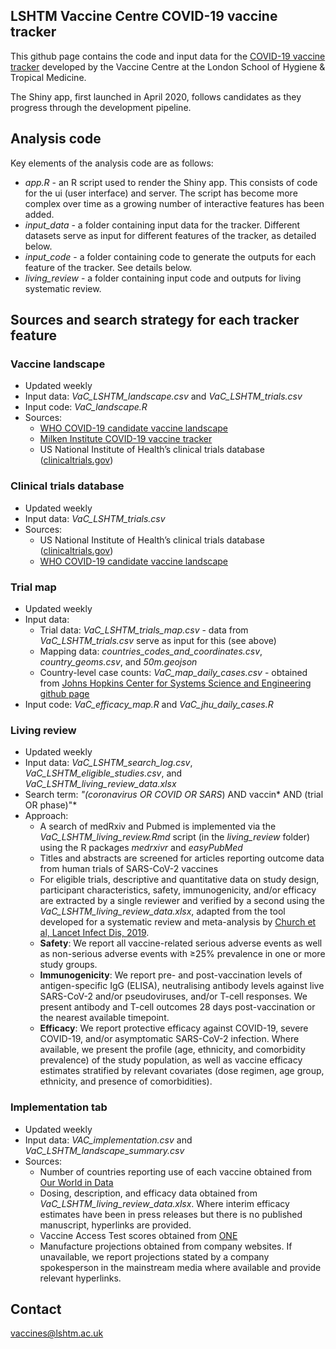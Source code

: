 ## LSHTM Vaccine Centre COVID-19 vaccine tracker

This github page contains the code and input data for the [COVID-19 vaccine tracker](https://vac-lshtm.shinyapps.io/ncov_vaccine_landscape/) developed by the Vaccine Centre at the London School of Hygiene & Tropical Medicine.

The Shiny app, first launched in April 2020, follows candidates as they progress through the development pipeline.

## Analysis code

Key elements of the analysis code are as follows:
- *app.R* - an R script used to render the Shiny app. This consists of code for the ui (user interface) and server. The script has become more complex over time as a growing number of interactive features has been added.
- *input_data* - a folder containing input data for the tracker. Different datasets serve as input for different features of the tracker, as detailed below.
- *input_code* - a folder containing code to generate the outputs for each feature of the tracker. See details below.
- *living_review* - a folder containing input code and outputs for living systematic review.


## Sources and search strategy for each tracker feature

### Vaccine landscape
* Updated weekly
* Input data: *VaC_LSHTM_landscape.csv* and *VaC_LSHTM_trials.csv*
* Input code: *VaC_landscape.R*
* Sources:
  - [WHO COVID-19 candidate vaccine landscape](https://www.who.int/publications/m/item/draft-landscape-of-covid-19-candidate-vaccines)
  - [Milken Institute COVID-19 vaccine tracker](https://www.covid-19vaccinetracker.org)
  - US National Institute of Health’s clinical trials database ([clinicaltrials.gov](https://clinicaltrials.gov))

### Clinical trials database
* Updated weekly
* Input data: *VaC_LSHTM_trials.csv*
* Sources:
  - US National Institute of Health’s clinical trials database ([clinicaltrials.gov](https://clinicaltrials.gov))
  - [WHO COVID-19 candidate vaccine landscape](https://www.who.int/publications/m/item/draft-landscape-of-covid-19-candidate-vaccines)

### Trial map
* Updated weekly
* Input data: 
  - Trial data: *VaC_LSHTM_trials_map.csv* - data from *VaC_LSHTM_trials.csv* serve as input for this (see above)
  - Mapping data: *countries_codes_and_coordinates.csv*, *country_geoms.csv*, and *50m.geojson*
  - Country-level case counts: *VaC_map_daily_cases.csv* - obtained from [Johns Hopkins Center for Systems Science and Engineering github page](https://github.com/CSSEGISandData/COVID-19/tree/master/csse_covid_19_data/csse_covid_19_time_series)
* Input code: *VaC_efficacy_map.R* and *VaC_jhu_daily_cases.R*

### Living review
* Updated weekly
* Input data: *VaC_LSHTM_search_log.csv*, *VaC_LSHTM_eligible_studies.csv*,  and *VaC_LSHTM_living_review_data.xlsx*
* Search term: *"(coronavirus OR COVID OR SARS*) AND vaccin* AND (trial OR phase)"*
* Approach:
  - A search of medRxiv and Pubmed is implemented via the *VaC_LSHTM_living_review.Rmd* script (in the *living_review* folder) using the R packages *medrxivr* and *easyPubMed*
  - Titles and abstracts are screened for articles reporting outcome data from human trials of SARS-CoV-2 vaccines
  -  For eligible trials, descriptive and quantitative data on study design, participant characteristics, safety, immunogenicity, and/or efficacy are extracted by a single reviewer and verified by a second using the *VaC_LSHTM_living_review_data.xlsx*, adapted from the tool developed for a systematic review and meta-analysis by [Church et al, Lancet Infect Dis, 2019](https://www.thelancet.com/journals/laninf/article/PIIS1473-3099(18)30602-9/fulltext). 
  - **Safety**: We report all vaccine-related serious adverse events as well as non-serious adverse events with ≥25% prevalence in one or more study groups. 
  - **Immunogenicity**: We report  pre- and post-vaccination levels of antigen-specific IgG (ELISA), neutralising antibody levels against live SARS-CoV-2 and/or pseudoviruses, and/or T-cell responses. We present antibody and T-cell outcomes 28 days post-vaccination or the nearest available timepoint.
  - **Efficacy**: We report protective efficacy against COVID-19, severe COVID-19, and/or asymptomatic SARS-CoV-2 infection. Where available, we present the profile (age, ethnicity, and comorbidity prevalence) of the study population, as well as vaccine efficacy estimates stratified by relevant covariates (dose regimen, age group, ethnicity, and presence of comorbidities).

### Implementation tab
* Updated weekly
* Input data: *VAC_implementation.csv* and *VaC_LSHTM_landscape_summary.csv*
* Sources:
  - Number of countries reporting use of each vaccine obtained from [Our World in Data](https://ourworldindata.org/covid-vaccinations)
  - Dosing, description, and efficacy data obtained from *VaC_LSHTM_living_review_data.xlsx*. Where interim efficacy estimates have been in press releases but there is no published manuscript, hyperlinks are provided.
  - Vaccine Access Test scores obtained from [ONE](https://www.one.org/international/vaccine-access-test/)
  - Manufacture projections obtained from company websites. If unavailable, we report projections stated by a company spokesperson in the mainstream media where available and provide relevant hyperlinks.

## Contact
vaccines@lshtm.ac.uk